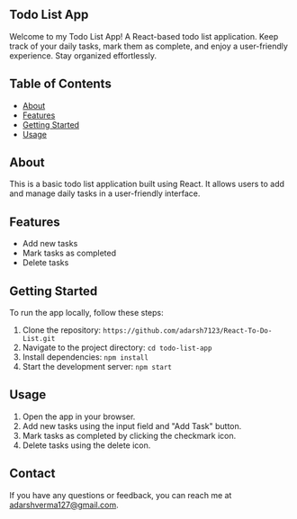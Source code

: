## Todo List App

Welcome to my Todo List App!
A  React-based todo list application.
Keep track of your daily tasks, mark them as complete, 
and enjoy a user-friendly experience. Stay organized effortlessly.

## Table of Contents
- [About](#about)
- [Features](#features)
- [Getting Started](#getting-started)
- [Usage](#usage)


## About
This is a basic todo list application built using React. It allows users to add and manage daily tasks in a user-friendly interface.

## Features
- Add new tasks
- Mark tasks as completed
- Delete tasks

## Getting Started
To run the app locally, follow these steps:

1. Clone the repository: `https://github.com/adarsh7123/React-To-Do-List.git`
2. Navigate to the project directory: `cd todo-list-app`
3. Install dependencies: `npm install`
4. Start the development server: `npm start`

## Usage
1. Open the app in your browser.
2. Add new tasks using the input field and "Add Task" button.
3. Mark tasks as completed by clicking the checkmark icon.
4. Delete tasks using the delete icon.





## Contact
If you have any questions or feedback, you can reach me at adarshverma127@gmail.com.